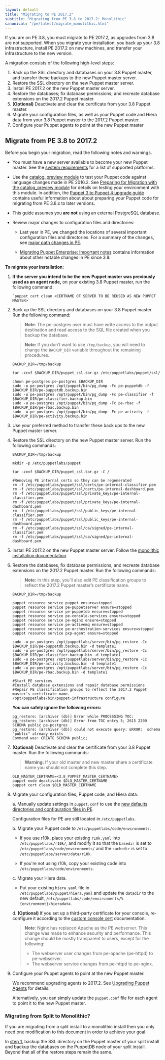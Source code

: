 ```yaml
---
layout: default
title: "Migrating to PE 2017.2"
subtitle: "Migrating from PE 3.8 to 2017.2: Monolithic"
canonical: "/pe/latest/migrate_monolithic.html"
---
```


If you are on PE 3.8, you must migrate to PE 2017.2, as upgrades from 3.8 are not supported. When you migrate your installation, you back up your 3.8 infrastructure, install PE 2017.2 on new machines, and transfer your infrastructure to the new version.

A migration consists of the following high-level steps:

1. Back up the SSL directory and databases on your 3.8 Puppet master, and transfer these backups to the new Puppet master server.
2. Restore the SSL directory on the new Puppet master server.
3. Install PE 2017.2 on the new Puppet master server.
4. Restore the databases; fix database permissions; and recreate database extensions on the 2017.2 Puppet master.
5. **(Optional)** Deactivate and clear the certificate from your 3.8 Puppet master.
6. Migrate your configuration files, as well as your Puppet code and Hiera data from your 3.8 Puppet master to the 2017.2 Puppet master.
7. Configure your Puppet agents to point at the new Puppet master


## Migrate from PE 3.8 to 2017.2

Before you begin your migration, read the following notes and warnings.

- You must have a new server available to become your new Puppet master. See the
[system requirements](./sys_req_os.html) for a list of supported platforms.
- Use the [catalog_preview module](https://forge.puppet.com/puppetlabs/catalog_preview)
to test your Puppet code against language changes made in PE 2016.2. See
[Preparing for Migration with the catalog_preview module](./migrate_pe_catalog_preview.html) for details on
testing your environment with this module. In addition, the [Puppet 3 to Puppet 4 upgrade guide](/upgrade/#your-guide-to-modernizing-your-infrastructure) contains useful information about about preparing your Puppet code for migrating from PE 3.8.x to later versions.
- This guide assumes you **are not** using an external PostgreSQL database. 
- Review major changes to configuration files and directories:

   - Last year in PE, we changed the locations of several important configuration files and directories. For a summary of the changes, see [major path changes in PE](./install_upgrading_path_changes.html).
   
   - [Migrating Puppet Enterprise: Important notes](./migrate_notes.html) contains information about other notable changes in PE since 3.8.

**To migrate your installation:**

1. **If the server you intend to be the new Puppet master was previously used as an agent node,** on your existing 3.8 Puppet master, run the following command:

   ~~~
   `puppet cert clean <CERTNAME OF SERVER TO BE REUSED AS NEW PUPPET MASTER>`
   ~~~

2. Back up the SSL directory and databases on your 3.8 Puppet master. Run the following command:

   >**Note**: The pe-postgres user must have write access to the output destination and read access to the SQL file created when you backup the database.
   
   >**Note:** If you don’t want to use `/tmp/backup`, you will need to change the `BACKUP_DIR` variable throughout the remaining procedures.

   ~~~
   BACKUP_DIR=/tmp/backup

   tar -zcvf $BACKUP_DIR/puppet_ssl.tar.gz /etc/puppetlabs/puppet/ssl/

   chown pe-postgres:pe-postgres $BACKUP_DIR
   sudo -u pe-postgres /opt/puppet/bin/pg_dump -Fc pe-puppetdb -f $BACKUP_DIR/pe-puppetdb.backup.bin
   sudo -u pe-postgres /opt/puppet/bin/pg_dump -Fc pe-classifier -f $BACKUP_DIR/pe-classifier.backup.bin
   sudo -u pe-postgres /opt/puppet/bin/pg_dump -Fc pe-rbac -f $BACKUP_DIR/pe-rbac.backup.bin
   sudo -u pe-postgres /opt/puppet/bin/pg_dump -Fc pe-activity -f $BACKUP_DIR/pe-activity.backup.bin
   ~~~

3. Use your preferred method to transfer these back ups to the new Puppet master server.

4. Restore the SSL directory on the new Puppet master server. Run the following commands:

   ~~~
   BACKUP_DIR=/tmp/backup

   mkdir -p /etc/puppetlabs/puppet

   tar -zxvf $BACKUP_DIR/puppet_ssl.tar.gz -C /

   #Removing PE internal certs so they can be regenerated
   rm -f /etc/puppetlabs/puppet/ssl/certs/pe-internal-classifier.pem
   rm -f /etc/puppetlabs/puppet/ssl/certs/pe-internal-dashboard.pem
   rm -f /etc/puppetlabs/puppet/ssl/private_keys/pe-internal-classifier.pem
   rm -f /etc/puppetlabs/puppet/ssl/private_keys/pe-internal-dashboard.pem
   rm -f /etc/puppetlabs/puppet/ssl/public_keys/pe-internal-classifier.pem
   rm -f /etc/puppetlabs/puppet/ssl/public_keys/pe-internal-dashboard.pem
   rm -f /etc/puppetlabs/puppet/ssl/ca/signed/pe-internal-classifier.pem
   rm -f /etc/puppetlabs/puppet/ssl/ca/signed/pe-internal-dashboard.pem
   ~~~

5. Install PE 2017.2 on the new Puppet master server. Follow the [monolithic installation documentation](./install_pe_mono.html).

6. Restore the databases, fix database permissions, and recreate database extensions on the 2017.2 Puppet master. Run the following commands:

   >**Note:** In this step, you’ll also edit PE classification groups to reflect the 2017.2 Puppet master’s certificate name.

   ~~~
   BACKUP_DIR=/tmp/backup

   puppet resource service puppet ensure=stopped
   puppet resource service pe-puppetserver ensure=stopped
   puppet resource service pe-puppetdb ensure=stopped
   puppet resource service pe-console-services ensure=stopped
   puppet resource service pe-nginx ensure=stopped
   puppet resource service pe-activemq ensure=stopped
   puppet resource service pe-orchestration-services ensure=stopped
   puppet resource service pxp-agent ensure=stopped

   sudo -u pe-postgres /opt/puppetlabs/server/bin/pg_restore -Cc $BACKUP_DIR/pe-puppetdb.backup.bin -d template1
   sudo -u pe-postgres /opt/puppetlabs/server/bin/pg_restore -Cc $BACKUP_DIR/pe-classifier.backup.bin -d template1
   sudo -u pe-postgres /opt/puppetlabs/server/bin/pg_restore -Cc $BACKUP_DIR/pe-activity.backup.bin -d template1
   sudo -u pe-postgres /opt/puppetlabs/server/bin/pg_restore -Cc $BACKUP_DIR/pe-rbac.backup.bin -d template1

   #Start PE services
   #Install database extensions and repair database permissions
   #Repair PE classification groups to reflect the 2017.2 Puppet master’s certificate name.
   /opt/puppetlabs/bin/puppet-infrastructure configure
   ~~~

   **You can safely ignore the following errors:**

   ~~~
   pg_restore: [archiver (db)] Error while PROCESSING TOC:
   pg_restore: [archiver (db)] Error from TOC entry 5; 2615 2200 SCHEMA public pe-postgres
   pg_restore: [archiver (db)] could not execute query: ERROR:  schema "public" already exists
   Command was: CREATE SCHEMA public;
   ~~~


7. **(Optional)** Deactivate and clear the certificate from your 3.8 Puppet master. Run the following commands:


   >**Warning:** If your old master and new master share a certificate name you should not complete this step.  

   ~~~
   OLD_MASTER_CERTNAME=<3.8_PUPPET_MASTER_CERTNAME>
   puppet node deactivate $OLD_MASTER_CERTNAME
   puppet cert clean $OLD_MASTER_CERTNAME
   ~~~


8. Migrate your configuration files, Puppet code, and Hiera data.

   a. Manually update settings in `puppet.conf` to use the [new defaults directories and configuration files in PE](./install_upgrading_path_changes.html).

     Configuration files for PE are still located in `/etc/puppetlabs`.
     
   b. Migrate your Puppet code to `/etc/puppetlabs/code/environments`.
    
      - If you use r10k, place your existing `r10k.yaml` into `/etc/puppetlabs/r10k/`, and modify it so that the `basedir` is set to `/etc/puppetlabs/code/environments/` and the `cachedir` is set to `/etc/puppetlabs/server/data/r10k`.

      - If you're not using r10k, copy your existing code into `/etc/puppetlabs/code/environments`.

   c. Migrate your Hiera data.
   
      - Put your existing `hiera.yaml` file in `/etc/puppetlabs/puppet/hiera.yaml` and update the `datadir` to the new default, `/etc/puppetlabs/code/environments/%{environment}/hieradata`.

   d. **(Optional)** If you set up a third-party certificate for your console, re-configure it according to the [custom console cert](./custom_console_cert.html) documentation.

      >**Note**: Nginx has replaced Apache as the PE webserver. This change was made to enhance security and performance. This change should be mostly transparent to users, except for the following:
      >
      >* The webserver user changes from pe-apache (pe-httpd) to pe-webserver.
      >* The webserver service changes from pe-httpd to pe-nginx.

9. Configure your Puppet agents to point at the new Puppet master.

   We recommend upgrading agents to 2017.2. See [Upgrading Puppet Agents](./install_upgrading_agents.html) for details.

   Alternatively, you can simply update the `puppet.conf` file for each agent to point it to the new Puppet master.

### Migrating from Split to Monolithic?

If you are migrating from a split install to a monolithic install then you only need one modification to this document in order to achieve your goal.

In [step 1](#step-1-back-up-38-ssl-directory-and-databases), backup the SSL directory on the Puppet master of your split install and backup the databases on the PuppetDB node of your split install.  Beyond that all of the restore steps remain the same.
